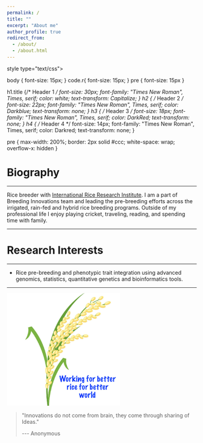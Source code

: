 ```yaml
---
permalink: /
title: ""
excerpt: "About me"
author_profile: true
redirect_from: 
  - /about/
  - /about.html
---
```


style type="text/css">

body 
{
   font-size: 15px;
} 
code.r{
  font-size: 15px;
} 
pre {
  font-size: 15px
}

h1.title 
{/* Header 1 */
  font-size: 30px;
  font-family:  "Times New Roman", Times, serif;
  color: white;
  text-transform: Capitalize;
} 
h2 { /* Header 2 */
  font-size: 22px;
  font-family: "Times New Roman", Times, serif;
  color: Darkblue;
  text-transform: none;
} 
h3 { /* Header 3 */
  font-size: 18px;
  font-family: "Times New Roman", Times, serif;
  color: DarkRed;
  text-transform: none;
} 
h4 { /* Header 4 */
  font-size: 14px;
  font-family: "Times New Roman", Times, serif;
  color: Darkred;
  text-transform: none;
} 

pre 
{
   max-width: 200%;
   border: 2px solid #ccc;
   white-space: wrap;
   overflow-x: hidden
} 


</style>

Biography
======
------
Rice breeder with [International Rice Research Institute](https://www.irri.org/). I am a part of Breeding Innovations team and leading the pre-breeding efforts across the irrigated, rain-fed and hybrid rice breeding programs. Outside of my professional life I enjoy playing cricket, traveling, reading, and spending time with family.

------

Research Interests
======
------
* Rice pre-breeding and phenotypic trait integration using advanced genomics, statistics, quantitative genetics  and bioinformatics tools. 

------


<img src="images/rice.png" width="300" height="300" />

> "Innovations do not come from brain, they come through sharing of Ideas."
>
> --- Anonymous